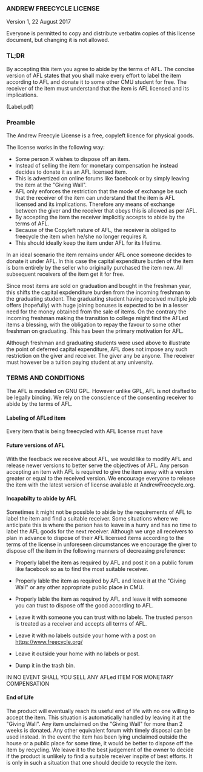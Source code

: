 ### ANDREW FREECYCLE LICENSE

Version 1, 22 August 2017

Everyone is permitted to copy and distribute verbatim copies of this
license document, but changing it is not allowed.


### TL;DR

By accepting this item you agree to abide by the terms of AFL.
The concise version of AFL states that you shall make every effort
to label the item according to AFL and donate it to some
other CMU student for free. The receiver of the item must understand
that the item is AFL licensed and its implications.

(Label.pdf)

### Preamble

The Andrew Freecyle License is a free, copyleft licence for
physical goods.

The license works in the following way:

* Some person X wishes to dispose off an item.
* Instead of selling the item for monetary compensation
he instead decides to donate it as an AFL licensed item.
* This is advertized on online forums like facebook or by simply
leaving the item at the "Giving Wall".
* AFL only enforces the restriction that the mode of exchange be 
such that the receiver of the item can understand that the
item is AFL licensed and its implications. Therefore any
means of exchange between the giver and the receiver that
obeys this is allowed as per AFL.
* By accepting the item the receiver implicitly accepts to abide
by the terms of AFL.
* Because of the Copyleft nature of AFL, the receiver is
obliged to freecycle the item when he/she no longer requires it.
* This should ideally keep the item under AFL for its lifetime.

In an ideal scenario the item remains under AFL once someone
decides to donate it under AFL. In this case the capital
expenditure burden of the item is born entirely by the seller
who originally purchased the item new. All subsequent receivers of
the item get it for free.

Since most items are sold on graduation and bought in the
freshman year, this shifts the capital expdenditure burden from
the incoming freshman to the graduating student. The graduating 
student having received multiple job offers (hopefully) with
huge joining bonuses is expected to be in a lesser need for the
money obtained from the sale of items. On the contrary the incoming 
freshman making the transition to college might find the AFLed items
a blessing, with the obligation to repay the favour to some other 
freshman on graduating. This has been the primary motivation for
AFL.

Although freshman and graduating students were used above to
illustrate the point of deferred capital expenditure,
AFL does not impose any such restriction on the giver and
receiver. The giver any be anyone.
The receiver must however be a tuition paying student at any university.

### TERMS AND CONDITIONS

The AFL is modeled on GNU GPL. However unlike GPL, AFL is not drafted
to be legally binding. We rely on the conscience of the consenting
receiver to abide by the terms of AFL.

#### Labeling of AFLed item

Every item that is being freecycled with AFL license must have

#### Future versions of AFL

With the feedback we receive about AFL, we would like to
modify AFL and release newer versions to better serve the
objectives of AFL. Any person accepting an item with AFL
is required to give the item away with a version greater 
or equal to the received version. We encourage everyone to
release the item with the latest version of license available
at AndrewFreecycle.org.

#### Incapabilty to abide by AFL

Sometimes it might not be possible to abide by the
requirements of AFL to label the item and find a suitable
receiver. Some situations where we anticipate this is where
the person has to leave in a hurry and has no time to label
the AFL goods for the next receiver. Although we urge all
receivers to plan in advance to dispose of their AFL 
licensed items according to the terms of the license in 
unforeseen circumstances we encourage the giver to dispose off
the item in the following manners of decreasing preference:

* Properly label the item as required by AFL and post it on
a public forum like facebook so as to find the most suitable
receiver.

* Properly lable the item as required by AFL and leave it
at the "Giving Wall" or any other appropriate public place
in CMU.

* Properly lable the item as required by AFL and leave it
with someone you can trust to dispose off the good according
to AFL.

* Leave it with someone you can trust with no labels. The trusted
person is treated as a receiver and accepts all terms of AFL.

* Leave it with no labels outside your home with a post on
https://www.freecycle.org/

* Leave it outside your home with no labels or post.

* Dump it in the trash bin.

IN NO EVENT SHALL YOU SELL ANY AFLed ITEM FOR MONETARY COMPENSATION

#### End of Life

The product will eventually reach its useful end of life with no one
willing to accept the item. This situation is automatically handled
by leaving it at the "Giving Wall". Any item unclaimed on the "Giving
Wall" for more than 2 weeks is donated. Any other equivalent forum
with timely disposal can be used instead. In the event the item has
been lying unclaimed outside the house or a public place for some time,
it would be better to dispose off the item by recycling. We leave it to the best
judgement of the owner to decide if the product is unlikely to find
a suitable receiver inspite of best efforts. It is only in such a situation
that one should decide to recycle the item.
